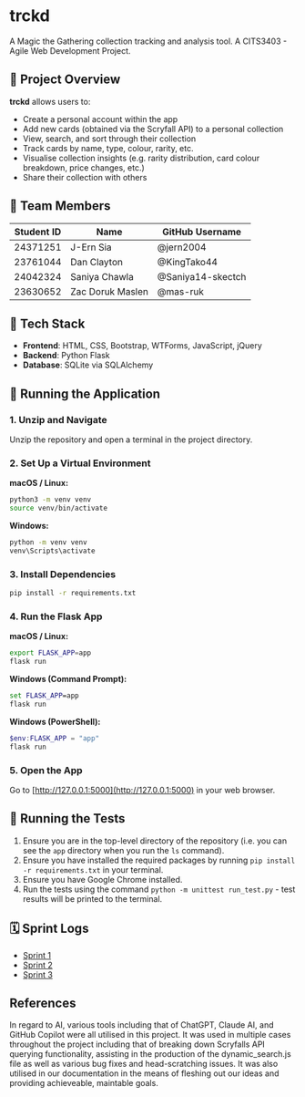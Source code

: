 # trckd
A Magic the Gathering collection tracking and analysis tool. A CITS3403 - Agile Web Development Project.

## 🌟 Project Overview

**trckd** allows users to:
- Create a personal account within the app
- Add new cards (obtained via the Scryfall API) to a personal collection
- View, search, and sort through their collection
- Track cards by name, type, colour, rarity, etc.
- Visualise collection insights (e.g. rarity distribution, card colour breakdown, price changes, etc.)
- Share their collection with others

## 👥 Team Members
| Student ID |       Name       | GitHub Username  |
|------------|------------------|------------------|
| 24371251   | J-Ern Sia        | @jern2004        |
| 23761044   | Dan Clayton      | @KingTako44      |
| 24042324   | Saniya Chawla    | @Saniya14-skectch|
| 23630652   | Zac Doruk Maslen | @mas-ruk         |

## 🧰 Tech Stack
- **Frontend**: HTML, CSS, Bootstrap, WTForms, JavaScript, jQuery
- **Backend**: Python Flask
- **Database**: SQLite via SQLAlchemy

## 🚀 Running the Application

### 1. Unzip and Navigate
Unzip the repository and open a terminal in the project directory.

### 2. Set Up a Virtual Environment

**macOS / Linux:**
```bash
python3 -m venv venv
source venv/bin/activate
```

**Windows:**
```cmd
python -m venv venv
venv\Scripts\activate
```

### 3. Install Dependencies
```bash
pip install -r requirements.txt
```

### 4. Run the Flask App

**macOS / Linux:**
```bash
export FLASK_APP=app
flask run
```

**Windows (Command Prompt):**
```cmd
set FLASK_APP=app
flask run
```

**Windows (PowerShell):**
```powershell
$env:FLASK_APP = "app"
flask run
```

### 5. Open the App
Go to [http://127.0.0.1:5000](http://127.0.0.1:5000) in your web browser.

## 🧪 Running the Tests
1. Ensure you are in the top-level directory of the repository (i.e. you can see the `app` directory when you run the `ls` command).
2. Ensure you have installed the required packages by running `pip install -r requirements.txt` in your terminal.
3. Ensure you have Google Chrome installed.
4. Run the tests using the command `python -m unittest run_test.py` - test results will be printed to the terminal.

## 🗓️ Sprint Logs
- [Sprint 1](docs/sprints/sprint1.md)
- [Sprint 2](docs/sprints/sprint2.md)
- [Sprint 3](docs/sprints/sprint3.md)

## References
In regard to AI, various tools including that of ChatGPT, Claude AI, and GitHub Copilot were all utilised in this project. It was used in multiple cases throughout the project including that of breaking down Scryfalls API querying functionality, assisting in the production of the dynamic_search.js file as well as various bug fixes and head-scratching issues. It was also utilised in our documentation in the means of fleshing out our ideas and providing achieveable, maintable goals. 


